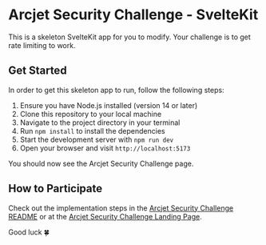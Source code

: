 # Arcjet Security Challenge - SvelteKit

This is a skeleton SvelteKit app for you to modify. Your challenge is to get rate limiting to work.

## Get Started

In order to get this skeleton app to run, follow the following steps:

1. Ensure you have Node.js installed (version 14 or later)
2. Clone this repository to your local machine
3. Navigate to the project directory in your terminal
4. Run `npm install` to install the dependencies
5. Start the development server with `npm run dev`
6. Open your browser and visit `http://localhost:5173`

You should now see the Arcjet Security Challenge page.

## How to Participate

Check out the implementation steps in the [Arcjet Security Challenge README](../README.md) or at the [Arcjet Security Challenge Landing Page](https://challenge.arcjet.com/).

Good luck 🍀
